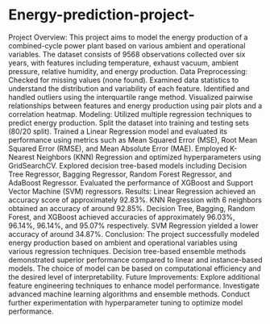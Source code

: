 # Energy-prediction-project-

Project Overview:
This project aims to model the energy production of a combined-cycle power plant based on various ambient and operational variables.
The dataset consists of 9568 observations collected over six years, with features including temperature, exhaust vacuum, ambient pressure, relative humidity, and energy production.
Data Preprocessing:
Checked for missing values (none found).
Examined data statistics to understand the distribution and variability of each feature.
Identified and handled outliers using the interquartile range method.
Visualized pairwise relationships between features and energy production using pair plots and a correlation heatmap.
Modeling:
Utilized multiple regression techniques to predict energy production.
Split the dataset into training and testing sets (80/20 split).
Trained a Linear Regression model and evaluated its performance using metrics such as Mean Squared Error (MSE), Root Mean Squared Error (RMSE), and Mean Absolute Error (MAE).
Employed K-Nearest Neighbors (KNN) Regression and optimized hyperparameters using GridSearchCV.
Explored decision tree-based models including Decision Tree Regressor, Bagging Regressor, Random Forest Regressor, and AdaBoost Regressor.
Evaluated the performance of XGBoost and Support Vector Machine (SVM) regressors.
Results:
Linear Regression achieved an accuracy score of approximately 92.83%.
KNN Regression with 6 neighbors obtained an accuracy of around 92.85%.
Decision Tree, Bagging, Random Forest, and XGBoost achieved accuracies of approximately 96.03%, 96.14%, 96.14%, and 95.07% respectively.
SVM Regression yielded a lower accuracy of around 34.87%.
Conclusion:
The project successfully modeled energy production based on ambient and operational variables using various regression techniques.
Decision tree-based ensemble methods demonstrated superior performance compared to linear and instance-based models.
The choice of model can be based on computational efficiency and the desired level of interpretability.
Future Improvements:
Explore additional feature engineering techniques to enhance model performance.
Investigate advanced machine learning algorithms and ensemble methods.
Conduct further experimentation with hyperparameter tuning to optimize model performance.
